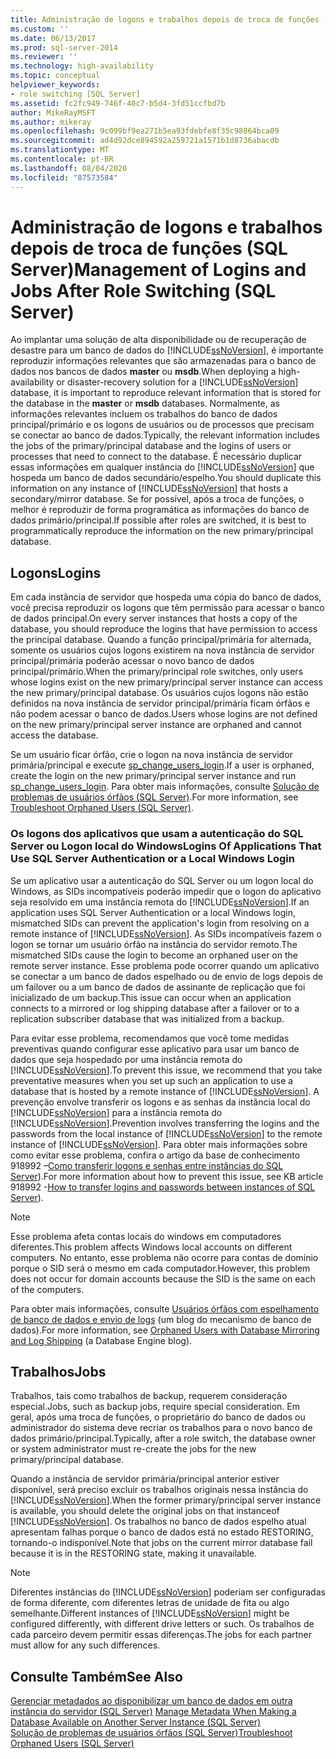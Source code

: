 ```yaml
---
title: Administração de logons e trabalhos depois de troca de funções (SQL Server) | Microsoft Docs
ms.custom: ''
ms.date: 06/13/2017
ms.prod: sql-server-2014
ms.reviewer: ''
ms.technology: high-availability
ms.topic: conceptual
helpviewer_keywords:
- role switching [SQL Server]
ms.assetid: fc2fc949-746f-40c7-b5d4-3fd51ccfbd7b
author: MikeRayMSFT
ms.author: mikeray
ms.openlocfilehash: 9c099bf9ea271b5ea93fdebfe8f35c98864bca09
ms.sourcegitcommit: ad4d92dce894592a259721a1571b1d8736abacdb
ms.translationtype: MT
ms.contentlocale: pt-BR
ms.lasthandoff: 08/04/2020
ms.locfileid: "87573584"
---
```

# <a name="management-of-logins-and-jobs-after-role-switching-sql-server"></a><span data-ttu-id="04053-102">Administração de logons e trabalhos depois de troca de funções (SQL Server)</span><span class="sxs-lookup"><span data-stu-id="04053-102">Management of Logins and Jobs After Role Switching (SQL Server)</span></span>
  <span data-ttu-id="04053-103"> Ao implantar uma solução de alta disponibilidade ou de recuperação de desastre para um banco de dados do [!INCLUDE[ssNoVersion](../../includes/ssnoversion-md.md)], é importante reproduzir informações relevantes que são armazenadas para o banco de dados nos bancos de dados **master** ou **msdb**.</span><span class="sxs-lookup"><span data-stu-id="04053-103">When deploying a high-availability or disaster-recovery solution for a [!INCLUDE[ssNoVersion](../../includes/ssnoversion-md.md)] database, it is important to reproduce relevant information that is stored for the database in the **master** or **msdb** databases.</span></span> <span data-ttu-id="04053-104">Normalmente, as informações relevantes incluem os trabalhos do banco de dados principal/primário e os logons de usuários ou de processos que precisam se conectar ao banco de dados.</span><span class="sxs-lookup"><span data-stu-id="04053-104">Typically, the relevant information includes the jobs of the primary/principal database and the logins of users or processes that need to connect to the database.</span></span> <span data-ttu-id="04053-105">É necessário duplicar essas informações em qualquer instância do [!INCLUDE[ssNoVersion](../../includes/ssnoversion-md.md)] que hospeda um banco de dados secundário/espelho.</span><span class="sxs-lookup"><span data-stu-id="04053-105">You should duplicate this information on any instance of [!INCLUDE[ssNoVersion](../../includes/ssnoversion-md.md)] that hosts a secondary/mirror database.</span></span> <span data-ttu-id="04053-106">Se for possível, após a troca de funções, o melhor é reproduzir de forma programática as informações do banco de dados primário/principal.</span><span class="sxs-lookup"><span data-stu-id="04053-106">If possible after roles are switched, it is best to programmatically reproduce the information on the new primary/principal database.</span></span>  
  
## <a name="logins"></a><span data-ttu-id="04053-107">Logons</span><span class="sxs-lookup"><span data-stu-id="04053-107">Logins</span></span>  
 <span data-ttu-id="04053-108">Em cada instância de servidor que hospeda uma cópia do banco de dados, você precisa reproduzir os logons que têm permissão para acessar o banco de dados principal.</span><span class="sxs-lookup"><span data-stu-id="04053-108">On every server instances that hosts a copy of the database, you should reproduce the logins that have permission to access the principal database.</span></span> <span data-ttu-id="04053-109">Quando a função principal/primária for alternada, somente os usuários cujos logons existirem na nova instância de servidor principal/primária poderão acessar o novo banco de dados principal/primário.</span><span class="sxs-lookup"><span data-stu-id="04053-109">When the primary/principal role switches, only users whose logins exist on the new primary/principal server instance can access the new primary/principal database.</span></span> <span data-ttu-id="04053-110">Os usuários cujos logons não estão definidos na nova instância de servidor principal/primária ficam órfãos e não podem acessar o banco de dados.</span><span class="sxs-lookup"><span data-stu-id="04053-110">Users whose logins are not defined on the new primary/principal server instance are orphaned and cannot access the database.</span></span>  
  
 <span data-ttu-id="04053-111">Se um usuário ficar órfão, crie o logon na nova instância de servidor primária/principal e execute [sp_change_users_login](/sql/relational-databases/system-stored-procedures/sp-change-users-login-transact-sql).</span><span class="sxs-lookup"><span data-stu-id="04053-111">If a user is orphaned, create the login on the new primary/principal server instance and run [sp_change_users_login](/sql/relational-databases/system-stored-procedures/sp-change-users-login-transact-sql).</span></span> <span data-ttu-id="04053-112">Para obter mais informações, consulte [Solução de problemas de usuários órfãos &#40;SQL Server&#41;](troubleshoot-orphaned-users-sql-server.md).</span><span class="sxs-lookup"><span data-stu-id="04053-112">For more information, see [Troubleshoot Orphaned Users &#40;SQL Server&#41;](troubleshoot-orphaned-users-sql-server.md).</span></span>  
  
###  <a name="logins-of-applications-that-use-sql-server-authentication-or-a-local-windows-login"></a><a name="SSauthentication"></a> <span data-ttu-id="04053-113">Os logons dos aplicativos que usam a autenticação do SQL Server ou Logon local do Windows</span><span class="sxs-lookup"><span data-stu-id="04053-113">Logins Of Applications That Use SQL Server Authentication or a Local Windows Login</span></span>  
 <span data-ttu-id="04053-114">Se um aplicativo usar a autenticação do SQL Server ou um logon local do Windows, as SIDs incompatíveis poderão impedir que o logon do aplicativo seja resolvido em uma instância remota do [!INCLUDE[ssNoVersion](../../includes/ssnoversion-md.md)].</span><span class="sxs-lookup"><span data-stu-id="04053-114">If an application uses SQL Server Authentication or a local Windows login, mismatched SIDs can prevent the application's login from resolving on a remote instance of [!INCLUDE[ssNoVersion](../../includes/ssnoversion-md.md)].</span></span> <span data-ttu-id="04053-115">As SIDs incompatíveis fazem o logon se tornar um usuário órfão na instância do servidor remoto.</span><span class="sxs-lookup"><span data-stu-id="04053-115">The mismatched SIDs cause the login to become an orphaned user on the remote server instance.</span></span> <span data-ttu-id="04053-116">Esse problema pode ocorrer quando um aplicativo se conectar a um banco de dados espelhado ou de envio de logs depois de um failover ou a um banco de dados de assinante de replicação que foi inicializado de um backup.</span><span class="sxs-lookup"><span data-stu-id="04053-116">This issue can occur when an application connects to a mirrored or log shipping database after a failover or to a replication subscriber database that was initialized from a backup.</span></span>  
  
 <span data-ttu-id="04053-117">Para evitar esse problema, recomendamos que você tome medidas preventivas quando configurar esse aplicativo para usar um banco de dados que seja hospedado por uma instância remota do [!INCLUDE[ssNoVersion](../../includes/ssnoversion-md.md)].</span><span class="sxs-lookup"><span data-stu-id="04053-117">To prevent this issue, we recommend that you take preventative measures when you set up such an application to use a database that is hosted by a remote instance of [!INCLUDE[ssNoVersion](../../includes/ssnoversion-md.md)].</span></span> <span data-ttu-id="04053-118">A prevenção envolve transferir os logons e as senhas da instância local do [!INCLUDE[ssNoVersion](../../includes/ssnoversion-md.md)] para a instância remota do [!INCLUDE[ssNoVersion](../../includes/ssnoversion-md.md)].</span><span class="sxs-lookup"><span data-stu-id="04053-118">Prevention involves transferring the logins and the passwords from the local instance of [!INCLUDE[ssNoVersion](../../includes/ssnoversion-md.md)] to the remote instance of [!INCLUDE[ssNoVersion](../../includes/ssnoversion-md.md)].</span></span> <span data-ttu-id="04053-119">Para obter mais informações sobre como evitar esse problema, confira o artigo da base de conhecimento 918992 –[Como transferir logons e senhas entre instâncias do SQL Server](https://support.microsoft.com/kb/918992/)).</span><span class="sxs-lookup"><span data-stu-id="04053-119">For more information about how to prevent this issue, see KB article 918992 -[How to transfer logins and passwords between instances of SQL Server](https://support.microsoft.com/kb/918992/)).</span></span>  
  
> [!NOTE]  
>  <span data-ttu-id="04053-120">Esse problema afeta contas locais do windows em computadores diferentes.</span><span class="sxs-lookup"><span data-stu-id="04053-120">This problem affects Windows local accounts on different computers.</span></span> <span data-ttu-id="04053-121">No entanto, esse problema não ocorre para contas de domínio porque o SID será o mesmo em cada computador.</span><span class="sxs-lookup"><span data-stu-id="04053-121">However, this problem does not occur for domain accounts because the SID is the same on each of the computers.</span></span>  
  
 <span data-ttu-id="04053-122">Para obter mais informações, consulte [Usuários órfãos com espelhamento de banco de dados e envio de logs](https://blogs.msdn.com/b/sqlserverfaq/archive/2009/04/13/orphaned-users-with-database-mirroring-and-log-shipping.aspx) (um blog do mecanismo de banco de dados).</span><span class="sxs-lookup"><span data-stu-id="04053-122">For more information, see [Orphaned Users with Database Mirroring and Log Shipping](https://blogs.msdn.com/b/sqlserverfaq/archive/2009/04/13/orphaned-users-with-database-mirroring-and-log-shipping.aspx) (a Database Engine blog).</span></span>  
  
## <a name="jobs"></a><span data-ttu-id="04053-123">Trabalhos</span><span class="sxs-lookup"><span data-stu-id="04053-123">Jobs</span></span>  
 <span data-ttu-id="04053-124">Trabalhos, tais como trabalhos de backup, requerem consideração especial.</span><span class="sxs-lookup"><span data-stu-id="04053-124">Jobs, such as backup jobs, require special consideration.</span></span> <span data-ttu-id="04053-125">Em geral, após uma troca de funções, o proprietário do banco de dados ou administrador do sistema deve recriar os trabalhos para o novo banco de dados primário/principal.</span><span class="sxs-lookup"><span data-stu-id="04053-125">Typically, after a role switch, the database owner or system administrator must re-create the jobs for the new primary/principal database.</span></span>  
  
 <span data-ttu-id="04053-126">Quando a instância de servidor primária/principal anterior estiver disponível, será preciso excluir os trabalhos originais nessa instância do [!INCLUDE[ssNoVersion](../../includes/ssnoversion-md.md)].</span><span class="sxs-lookup"><span data-stu-id="04053-126">When the former primary/principal server instance is available, you should delete the original jobs on that instanceof [!INCLUDE[ssNoVersion](../../includes/ssnoversion-md.md)].</span></span> <span data-ttu-id="04053-127">Os trabalhos no banco de dados espelho atual apresentam falhas porque o banco de dados está no estado RESTORING, tornando-o indisponível.</span><span class="sxs-lookup"><span data-stu-id="04053-127">Note that jobs on the current mirror database fail because it is in the RESTORING state, making it unavailable.</span></span>  
  
> [!NOTE]  
>  <span data-ttu-id="04053-128">Diferentes instâncias do [!INCLUDE[ssNoVersion](../../includes/ssnoversion-md.md)] poderiam ser configuradas de forma diferente, com diferentes letras de unidade de fita ou algo semelhante.</span><span class="sxs-lookup"><span data-stu-id="04053-128">Different instances of [!INCLUDE[ssNoVersion](../../includes/ssnoversion-md.md)] might be configured differently, with different drive letters or such.</span></span> <span data-ttu-id="04053-129">Os trabalhos de cada parceiro devem permitir essas diferenças.</span><span class="sxs-lookup"><span data-stu-id="04053-129">The jobs for each partner must allow for any such differences.</span></span>  
  
## <a name="see-also"></a><span data-ttu-id="04053-130">Consulte Também</span><span class="sxs-lookup"><span data-stu-id="04053-130">See Also</span></span>  
 <span data-ttu-id="04053-131">[Gerenciar metadados ao disponibilizar um banco de dados em outra instância do servidor &#40;SQL Server&#41;](../../relational-databases/databases/manage-metadata-when-making-a-database-available-on-another-server.md) </span><span class="sxs-lookup"><span data-stu-id="04053-131">[Manage Metadata When Making a Database Available on Another Server Instance &#40;SQL Server&#41;](../../relational-databases/databases/manage-metadata-when-making-a-database-available-on-another-server.md) </span></span>  
 [<span data-ttu-id="04053-132">Solução de problemas de usuários órfãos &#40;SQL Server&#41;</span><span class="sxs-lookup"><span data-stu-id="04053-132">Troubleshoot Orphaned Users &#40;SQL Server&#41;</span></span>](troubleshoot-orphaned-users-sql-server.md)  
  
  
